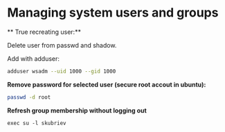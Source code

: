 # Managing system users and groups

** True recreating user:**

Delete user from passwd and shadow.

Add with adduser:

```bash
adduser wsadm --uid 1000 --gid 1000
```

**Remove password for selected user (secure root accout in ubuntu):**

```bash
passwd -d root
```

**Refresh group membership without logging out**

```
exec su -l skubriev
```
